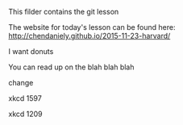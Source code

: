 This filder contains the git lesson

The website for today's lesson can be found here: http://chendaniely.github.io/2015-11-23-harvard/

I want donuts

You can read up on the blah blah blah

change

xkcd 1597

xkcd 1209
